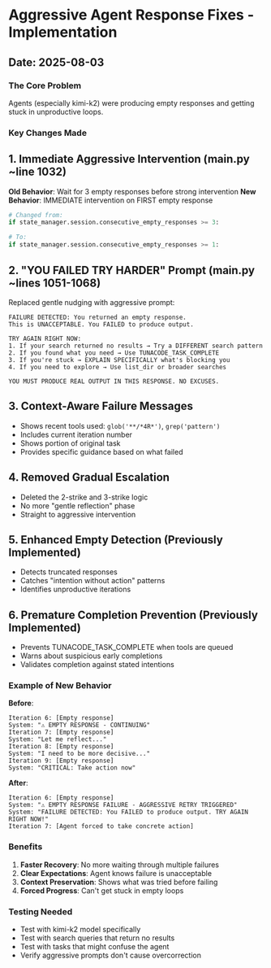 # Aggressive Agent Response Fixes - Implementation

## Date: 2025-08-03

### The Core Problem
Agents (especially kimi-k2) were producing empty responses and getting stuck in unproductive loops.

### Key Changes Made

## 1. Immediate Aggressive Intervention (main.py ~line 1032)
**Old Behavior**: Wait for 3 empty responses before strong intervention
**New Behavior**: IMMEDIATE intervention on FIRST empty response

```python
# Changed from:
if state_manager.session.consecutive_empty_responses >= 3:

# To:
if state_manager.session.consecutive_empty_responses >= 1:
```

## 2. "YOU FAILED TRY HARDER" Prompt (main.py ~lines 1051-1068)
Replaced gentle nudging with aggressive prompt:

```
FAILURE DETECTED: You returned an empty response.
This is UNACCEPTABLE. You FAILED to produce output.

TRY AGAIN RIGHT NOW:
1. If your search returned no results → Try a DIFFERENT search pattern
2. If you found what you need → Use TUNACODE_TASK_COMPLETE
3. If you're stuck → EXPLAIN SPECIFICALLY what's blocking you
4. If you need to explore → Use list_dir or broader searches

YOU MUST PRODUCE REAL OUTPUT IN THIS RESPONSE. NO EXCUSES.
```

## 3. Context-Aware Failure Messages
- Shows recent tools used: `glob('**/*4R*')`, `grep('pattern')`
- Includes current iteration number
- Shows portion of original task
- Provides specific guidance based on what failed

## 4. Removed Gradual Escalation
- Deleted the 2-strike and 3-strike logic
- No more "gentle reflection" phase
- Straight to aggressive intervention

## 5. Enhanced Empty Detection (Previously Implemented)
- Detects truncated responses
- Catches "intention without action" patterns
- Identifies unproductive iterations

## 6. Premature Completion Prevention (Previously Implemented)
- Prevents TUNACODE_TASK_COMPLETE when tools are queued
- Warns about suspicious early completions
- Validates completion against stated intentions

### Example of New Behavior

**Before**:
```
Iteration 6: [Empty response]
System: "⚠️ EMPTY RESPONSE - CONTINUING"
Iteration 7: [Empty response]
System: "Let me reflect..."
Iteration 8: [Empty response]
System: "I need to be more decisive..."
Iteration 9: [Empty response]
System: "CRITICAL: Take action now"
```

**After**:
```
Iteration 6: [Empty response]
System: "⚠️ EMPTY RESPONSE FAILURE - AGGRESSIVE RETRY TRIGGERED"
System: "FAILURE DETECTED: You FAILED to produce output. TRY AGAIN RIGHT NOW!"
Iteration 7: [Agent forced to take concrete action]
```

### Benefits
1. **Faster Recovery**: No more waiting through multiple failures
2. **Clear Expectations**: Agent knows failure is unacceptable
3. **Context Preservation**: Shows what was tried before failing
4. **Forced Progress**: Can't get stuck in empty loops

### Testing Needed
- Test with kimi-k2 model specifically
- Test with search queries that return no results
- Test with tasks that might confuse the agent
- Verify aggressive prompts don't cause overcorrection
